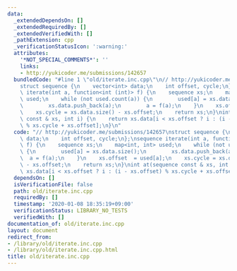 ```yaml
---
data:
  _extendedDependsOn: []
  _extendedRequiredBy: []
  _extendedVerifiedWith: []
  _pathExtension: cpp
  _verificationStatusIcon: ':warning:'
  attributes:
    '*NOT_SPECIAL_COMMENTS*': ''
    links:
    - http://yukicoder.me/submissions/142657
  bundledCode: "#line 1 \"old/iterate.inc.cpp\"\n// http://yukicoder.me/submissions/142657\n\
    struct sequence {\n    vector<int> data;\n    int offset, cycle;\n};\nsequence\
    \ iterate(int a, function<int (int)> f) {\n    sequence xs;\n    map<int, int>\
    \ used;\n    while (not used.count(a)) {\n        used[a] = xs.data.size();\n\
    \        xs.data.push_back(a);\n        a = f(a);\n    }\n    xs.offset  = used[a];\n\
    \    xs.cycle = xs.data.size() - xs.offset;\n    return xs;\n}\nint at(sequence\
    \ const & xs, int i) {\n    return xs.data[i < xs.offset ? i : (i - xs.offset)\
    \ % xs.cycle + xs.offset];\n}\n"
  code: "// http://yukicoder.me/submissions/142657\nstruct sequence {\n    vector<int>\
    \ data;\n    int offset, cycle;\n};\nsequence iterate(int a, function<int (int)>\
    \ f) {\n    sequence xs;\n    map<int, int> used;\n    while (not used.count(a))\
    \ {\n        used[a] = xs.data.size();\n        xs.data.push_back(a);\n      \
    \  a = f(a);\n    }\n    xs.offset  = used[a];\n    xs.cycle = xs.data.size()\
    \ - xs.offset;\n    return xs;\n}\nint at(sequence const & xs, int i) {\n    return\
    \ xs.data[i < xs.offset ? i : (i - xs.offset) % xs.cycle + xs.offset];\n}\n"
  dependsOn: []
  isVerificationFile: false
  path: old/iterate.inc.cpp
  requiredBy: []
  timestamp: '2020-01-08 18:35:19+09:00'
  verificationStatus: LIBRARY_NO_TESTS
  verifiedWith: []
documentation_of: old/iterate.inc.cpp
layout: document
redirect_from:
- /library/old/iterate.inc.cpp
- /library/old/iterate.inc.cpp.html
title: old/iterate.inc.cpp
---
```

